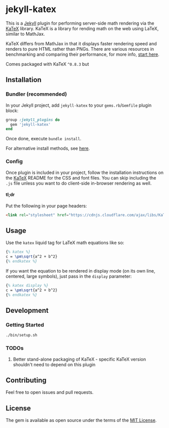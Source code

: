 # jekyll-katex

This is a [Jekyll](http://jekyllrb.com) plugin for performing server-side math rendering via the [KaTeX](https://github.com/Khan/KaTeX) library.
KaTeX is a library for rending math on the web using LaTeX, similar to MathJax.

KaTeX differs from MathJax in that it displays faster rendering speed and renders to pure HTML rather than PNGs.
There are various resources in benchmarking and comparing their performance, for more info, [start here](https://khan.github.io/KaTeX/).

Comes packaged with KaTeX `^0.8.3` but 

## Installation

### Bundler (recommended)

In your Jekyll project, add `jekyll-katex` to your `gems.rb`/`Gemfile` plugin block:

```ruby
group :jekyll_plugins do
  gem 'jekyll-katex'
end
```

Once done, execute `bundle install`.

For alternative install methods, see [here](https://jekyllrb.com/docs/plugins/).

### Config

Once plugin is included in your project, follow the installation instructions on the [KaTeX](https://github.com/Khan/KaTeX) README for the CSS and font files.
You can skip including the `.js` file unless you want to do client-side in-browser rendering as well.

#### tl;dr

Put the following in your page headers:

```html
<link rel="stylesheet" href="https://cdnjs.cloudflare.com/ajax/libs/KaTeX/0.8.3/katex.min.css">
```

## Usage

Use the `katex` liquid tag for LaTeX math equations like so:

```latex
{% katex %}
c = \pm\sqrt{a^2 + b^2}
{% endkatex %}
```

If you want the equation to be rendered in display mode (on its own line, centered, large symbols), just pass in the `display` parameter:

```latex
{% katex display %}
c = \pm\sqrt{a^2 + b^2}
{% endkatex %}
```

## Development

### Getting Started

```bash
./bin/setup.sh
```

### TODOs

1. Better stand-alone packaging of KaTeX - specific KaTeX version shouldn't need to depend on this plugin

## Contributing

Feel free to open issues and pull requests.

## License

The gem is available as open source under the terms of the [MIT License](http://opensource.org/licenses/MIT).
